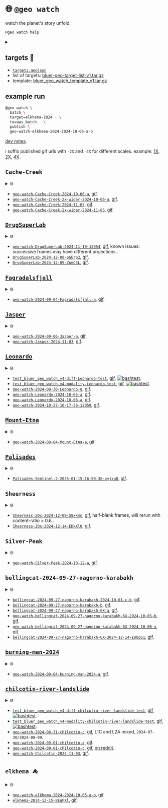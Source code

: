 # 🌐 `@geo watch`

watch the planet's story unfold.


```bash
@geo watch help
```
<details>
<summary></summary>

```bash
@geo \
	watch \
	[batch,dryrun,name=<job-name>] \
	[<query-object-name> | target=<target>] \
	[algo=<algo>,<algo-options>] \
	[~submit | dryrun,to=<runner>] \
	[dryrun,<map-options>] \
	[content=<0.5>,dryrun,~gif,publish,<reduce-options>] \
	[-|<object-name>]
 . watch target -> <object-name>.
   algo: diff | modality
   <algo-options>:
      diff: modality=<modality>,range=<100.0>
      modality: modality=<modality>
   modality: rgb[@<keyword>]
   runner: generic | local
   target: Miduk
@geo \
	watch \
	batch,dryrun,name=<job-name> \
	[<query-object-name> | target=<target>] \
	[algo=<algo>,<algo-options>] \
	[~submit | dryrun,to=<runner>] \
	[dryrun,<map-options>] \
	[content=<0.5>,dryrun,~gif,publish,<reduce-options>] \
	[-|<object-name>]
 . watch target -aws-batch-> <object-name>.
   algo: diff | modality
   <algo-options>:
      diff: modality=<modality>,range=<100.0>
      modality: modality=<modality>
   modality: rgb[@<keyword>]
   runner: generic | local
   target: Miduk
@geo \
	watch \
	map \
	[algo=<algo>,dryrun,~download,modality=<modality>,offset=<offset>,suffix=<suffix>,~upload] \
	[.|<query-object-name>]
 . @geo watch map <query-object-name> @ <offset> -> /<suffix>.
@geo \
	watch \
	query \
	[dryrun,target=<target>,~upload] \
	[.|<object-name>]
 . query target -> <object-name>.
@geo \
	watch \
	reduce \
	[algo=<algo>dryrun,~download,publish,suffix=<suffix>,~upload] \
	[..|<query-object-name>] \
	[.|<object-name>]
 . @geo watch reduce <query-object-name>/<suffix> -> <object-name>.
@targets cat \
	<target-name>
 . cat <target-name>.
@targets cp|copy \
	[-] \
	[..|<object-name-1>] \
	[.|<object-name-2>]
 . copy <object-name-1>/target -> <object-name-2>.
@targets download \
	[open,QGIS]
 . download watch targets.
   object: $BLUE_GEO_WATCH_TARGET_LIST
@targets edit
 . edit watch targets.
   /Users/kamangir/storage/abcli/bluer-geo-target-list-v1/metadata.yaml
   object: $BLUE_GEO_WATCH_TARGET_LIST
@targets get \
	[--delim space] \
	[--including_versions 0] \
	[--target_name <target>] \
	[--what <catalog|collection|exists|one_liner|query_args>]
 . get <target> info.
@targets list \
	[--catalog <catalog>] \
	[--collection <collection>] \
	[--count <count>] \
	[--delim <space>] \
	[--including_versions 0]
 . list targets.
@targets open \
	[~QGIS,template]
 . open targets.
@targets publish \
	[template]
 . publish watch targets.
@targets save \
	[target=all|<target-name>] \
	[.|<object-name>]
 . save target(s) -> <object-name>.
   template: $BLUE_GEO_QGIS_TEMPLATE_WATCH
@targets test
 . test watch targets.
@targets update_template \
	[~download,target=all|<target-name>,~upload]
 . update target template.
@targets upload
 . upload watch targets.
   object: $BLUE_GEO_WATCH_TARGET_LIST
```

</details>



## targets 🎯

- [`targets.geojson`](./targets.geojson)
- list of targets: [bluer-geo-target-list-v1.tar.gz](https://kamangir-public.s3.ca-central-1.amazonaws.com/bluer-geo-target-list-v1.tar.gz)
- template: [bluer_geo_watch_template_v1.tar.gz](https://kamangir-public.s3.ca-central-1.amazonaws.com/bluer_geo_watch_template_v1.tar.gz)

## example run

```bash
@geo watch \
  batch \
  target=elkhema-2024 - \
  to=aws_batch - \
  publish \
  geo-watch-elkhema-2024-2024-10-05-a-b
```

[dev notes](https://arash-kamangir.medium.com/%EF%B8%8F-conversations-with-ai-252-2118326b1de2).

ℹ️ suffix published gif urls with `-2X` and `-4X` for different scales. example: [1X](TBA/geo-watch-bellingcat-2024-09-27-nagorno-karabakh-6X-2024-10-05-b/geo-watch-bellingcat-2024-09-27-nagorno-karabakh-6X-2024-10-05-b.gif), [2X](TBA/geo-watch-bellingcat-2024-09-27-nagorno-karabakh-6X-2024-10-05-b/geo-watch-bellingcat-2024-09-27-nagorno-karabakh-6X-2024-10-05-b-2X.gif), [4X](TBA/geo-watch-bellingcat-2024-09-27-nagorno-karabakh-6X-2024-10-05-b/geo-watch-bellingcat-2024-09-27-nagorno-karabakh-6X-2024-10-05-b-4X.gif).

## `Cache-Creek`

<details>
<summary>🌐</summary>

[![image](TBA/geo-watch-Cache-Creek-2x-wider-2024-11-05/geo-watch-Cache-Creek-2x-wider-2024-11-05-4X.gif?raw=true&random=eptazds11a69vbsa)](TBA/geo-watch-Cache-Creek-2x-wider-2024-11-05/geo-watch-Cache-Creek-2x-wider-2024-11-05.gif)

</details>

- [`geo-watch-Cache-Creek-2024-10-06-a`](TBA/geo-watch-Cache-Creek-2024-10-06-a.tar.gz), [gif](TBA/geo-watch-Cache-Creek-2024-10-06-a/geo-watch-Cache-Creek-2024-10-06-a.gif).
- [`geo-watch-Cache-Creek-2x-wider-2024-10-06-a`](TBA/geo-watch-Cache-Creek-2x-wider-2024-10-06-a.tar.gz), [gif](TBA/geo-watch-Cache-Creek-2x-wider-2024-10-06-a/geo-watch-Cache-Creek-2x-wider-2024-10-06-a.gif).
- [`geo-watch-Cache-Creek-2024-11-05`](TBA/geo-watch-Cache-Creek-2024-11-05.tar.gz), [gif](TBA/geo-watch-Cache-Creek-2024-11-05/geo-watch-Cache-Creek-2024-11-05.gif).
- [`geo-watch-Cache-Creek-2x-wider-2024-11-05`](TBA/geo-watch-Cache-Creek-2x-wider-2024-11-05.tar.gz), [gif](TBA/geo-watch-Cache-Creek-2x-wider-2024-11-05/geo-watch-Cache-Creek-2x-wider-2024-11-05.gif).

## [`DrugSuperLab`](./targets/md/DrugSuperLab.md)

<details>
<summary>🌐</summary>

[![image](TBA/DrugSuperLab-2024-12-09-ZnmC5L/DrugSuperLab-2024-12-09-ZnmC5L-4X.gif?raw=true&random=f1w4ug2eqs29mww7)](TBA/DrugSuperLab-2024-12-09-ZnmC5L/DrugSuperLab-2024-12-09-ZnmC5L.gif)

</details>

- [`geo-watch-DrugSuperLab-2024-11-19-13954`](TBA/geo-watch-DrugSuperLab-2024-11-19-13954.tar.gz), [gif](TBA/geo-watch-DrugSuperLab-2024-11-19-13954/geo-watch-DrugSuperLab-2024-11-19-13954.gif), known issues: successive frames may have different projections..
- [`DrugSuperLab-2024-12-08-pGErp2`](TBA/DrugSuperLab-2024-12-08-pGErp2.tar.gz), [gif](TBA/DrugSuperLab-2024-12-08-pGErp2/DrugSuperLab-2024-12-08-pGErp2.gif).
- [`DrugSuperLab-2024-12-09-ZnmC5L`](TBA/DrugSuperLab-2024-12-09-ZnmC5L.tar.gz), [gif](TBA/DrugSuperLab-2024-12-09-ZnmC5L/DrugSuperLab-2024-12-09-ZnmC5L.gif).

## [`Fagradalsfjall`](./targets/md/Fagradalsfjall.md)

<details>
<summary>🌐</summary>

[![image](TBA/geo-watch-2024-09-04-Fagradalsfjall-a/geo-watch-2024-09-04-Fagradalsfjall-a-2X.gif?raw=true&random=9nsb7l1oajhewmyg)](TBA/geo-watch-2024-09-04-Fagradalsfjall-a/geo-watch-2024-09-04-Fagradalsfjall-a.gif)

</details>

- [`geo-watch-2024-09-04-Fagradalsfjall-a`](TBA/geo-watch-2024-09-04-Fagradalsfjall-a.tar.gz), [gif](TBA/geo-watch-2024-09-04-Fagradalsfjall-a/geo-watch-2024-09-04-Fagradalsfjall-a.gif).

## [`Jasper`](./targets/md/Jasper.md)

<details>
<summary>🌐</summary>

[![image](TBA/geo-watch-Jasper-2024-11-03/geo-watch-Jasper-2024-11-03-2X.gif?raw=true&random=nmgfgictufym03b3)](TBA/geo-watch-Jasper-2024-11-03/geo-watch-Jasper-2024-11-03.gif)

</details>

- [`geo-watch-2024-09-06-Jasper-a`](TBA/geo-watch-2024-09-06-Jasper-a.tar.gz), [gif](TBA/geo-watch-2024-09-06-Jasper-a/geo-watch-2024-09-06-Jasper-a.gif).
- [`geo-watch-Jasper-2024-11-03`](TBA/geo-watch-Jasper-2024-11-03.tar.gz), [gif](TBA/geo-watch-Jasper-2024-11-03/geo-watch-Jasper-2024-11-03.gif).

## [`Leonardo`](./targets/md/Leonardo.md)

<details>
<summary>🌐</summary>

[![image](TBA/geo-watch-2024-10-27-16-17-36-12059/geo-watch-2024-10-27-16-17-36-12059-4X.gif?raw=true&random=8jjy1r3r0ytkfnez)](TBA/geo-watch-2024-10-27-16-17-36-12059/geo-watch-2024-10-27-16-17-36-12059.gif)

</details>

- [`test_bluer_geo_watch_v4-diff-Leonardo-test`](TBA/test_bluer_geo_watch_v4-diff-Leonardo-test.tar.gz), [gif](TBA/test_bluer_geo_watch_v4-diff-Leonardo-test/test_bluer_geo_watch_v4-diff-Leonardo-test.gif), [![bashtest](https://github.com/kamangir/bluer-geo/actions/workflows/bashtest.yml/badge.svg)](https://github.com/kamangir/bluer-geo/actions/workflows/bashtest.yml).
- [`test_bluer_geo_watch_v4-modality-Leonardo-test`](TBA/test_bluer_geo_watch_v4-modality-Leonardo-test.tar.gz), [gif](TBA/test_bluer_geo_watch_v4-modality-Leonardo-test/test_bluer_geo_watch_v4-modality-Leonardo-test.gif), [![bashtest](https://github.com/kamangir/bluer-geo/actions/workflows/bashtest.yml/badge.svg)](https://github.com/kamangir/bluer-geo/actions/workflows/bashtest.yml).
- [`geo-watch-2024-09-30-Leonardo-g`](TBA/geo-watch-2024-09-30-Leonardo-g.tar.gz), [gif](TBA/geo-watch-2024-09-30-Leonardo-g/geo-watch-2024-09-30-Leonardo-g.gif).
- [`geo-watch-Leonardo-2024-10-05-a`](TBA/geo-watch-Leonardo-2024-10-05-a.tar.gz), [gif](TBA/geo-watch-Leonardo-2024-10-05-a/geo-watch-Leonardo-2024-10-05-a.gif).
- [`geo-watch-Leonardo-2024-10-06-a`](TBA/geo-watch-Leonardo-2024-10-06-a.tar.gz), [gif](TBA/geo-watch-Leonardo-2024-10-06-a/geo-watch-Leonardo-2024-10-06-a.gif).
- [`geo-watch-2024-10-27-16-17-36-12059`](TBA/geo-watch-2024-10-27-16-17-36-12059.tar.gz), [gif](TBA/geo-watch-2024-10-27-16-17-36-12059/geo-watch-2024-10-27-16-17-36-12059.gif).

## [`Mount-Etna`](./targets/md/Mount-Etna.md)

<details>
<summary>🌐</summary>

[![image](TBA/geo-watch-2024-09-04-Mount-Etna-a/geo-watch-2024-09-04-Mount-Etna-a-2X.gif?raw=true&random=rre1gf0nudsy8ccr)](TBA/geo-watch-2024-09-04-Mount-Etna-a/geo-watch-2024-09-04-Mount-Etna-a.gif)

</details>

- [`geo-watch-2024-09-04-Mount-Etna-a`](TBA/geo-watch-2024-09-04-Mount-Etna-a.tar.gz), [gif](TBA/geo-watch-2024-09-04-Mount-Etna-a/geo-watch-2024-09-04-Mount-Etna-a.gif).

## [`Palisades`](./targets/md/Palisades.md)

<details>
<summary>🌐</summary>

[![image](TBA/Palisades-Sentinel-2-2025-01-15-16-50-38-vyjxu8/Palisades-Sentinel-2-2025-01-15-16-50-38-vyjxu8-2X.gif?raw=true&random=0bq3fjxb71rowkgp)](TBA/Palisades-Sentinel-2-2025-01-15-16-50-38-vyjxu8/Palisades-Sentinel-2-2025-01-15-16-50-38-vyjxu8.gif)

</details>

- [`Palisades-Sentinel-2-2025-01-15-16-50-38-vyjxu8`](TBA/Palisades-Sentinel-2-2025-01-15-16-50-38-vyjxu8.tar.gz), [gif](TBA/Palisades-Sentinel-2-2025-01-15-16-50-38-vyjxu8/Palisades-Sentinel-2-2025-01-15-16-50-38-vyjxu8.gif).

## `Sheerness`

<details>
<summary>🌐</summary>

[![image](TBA/Sheerness-20x-2024-12-14-EDkXl0/Sheerness-20x-2024-12-14-EDkXl0-4X.gif?raw=true&random=fcb3byc2vrzhfand)](TBA/Sheerness-20x-2024-12-14-EDkXl0/Sheerness-20x-2024-12-14-EDkXl0.gif)

</details>

- [`Sheerness-20x-2024-12-09-S8xKmn`](TBA/Sheerness-20x-2024-12-09-S8xKmn.tar.gz), [gif](TBA/Sheerness-20x-2024-12-09-S8xKmn/Sheerness-20x-2024-12-09-S8xKmn.gif), half-blank frames, will rerun with content-ratio > 0.6..
- [`Sheerness-20x-2024-12-14-EDkXl0`](TBA/Sheerness-20x-2024-12-14-EDkXl0.tar.gz), [gif](TBA/Sheerness-20x-2024-12-14-EDkXl0/Sheerness-20x-2024-12-14-EDkXl0.gif).

## `Silver-Peak`

<details>
<summary>🌐</summary>

[![image](TBA/geo-watch-Silver-Peak-2024-10-12-a/geo-watch-Silver-Peak-2024-10-12-a-4X.gif?raw=true&random=fi756t9vpghzt1b4)](TBA/geo-watch-Silver-Peak-2024-10-12-a/geo-watch-Silver-Peak-2024-10-12-a.gif)

</details>

- [`geo-watch-Silver-Peak-2024-10-12-a`](TBA/geo-watch-Silver-Peak-2024-10-12-a.tar.gz), [gif](TBA/geo-watch-Silver-Peak-2024-10-12-a/geo-watch-Silver-Peak-2024-10-12-a.gif).

## `bellingcat-2024-09-27-nagorno-karabakh`

<details>
<summary>🌐</summary>

[![image](TBA/bellingcat-2024-09-27-nagorno-karabakh-6X-2024-12-14-EUUpS1/bellingcat-2024-09-27-nagorno-karabakh-6X-2024-12-14-EUUpS1-4X.gif?raw=true&random=n11w8k8cn6bm3w1z)](TBA/bellingcat-2024-09-27-nagorno-karabakh-6X-2024-12-14-EUUpS1/bellingcat-2024-09-27-nagorno-karabakh-6X-2024-12-14-EUUpS1.gif)

</details>

- [`bellingcat-2024-09-27-nagorno-karabakh-2024-10-01-c-b`](TBA/bellingcat-2024-09-27-nagorno-karabakh-2024-10-01-c-b.tar.gz), [gif](TBA/bellingcat-2024-09-27-nagorno-karabakh-2024-10-01-c-b/bellingcat-2024-09-27-nagorno-karabakh-2024-10-01-c-b.gif).
- [`bellingcat-2024-09-27-nagorno-karabakh-b`](TBA/bellingcat-2024-09-27-nagorno-karabakh-b.tar.gz), [gif](TBA/bellingcat-2024-09-27-nagorno-karabakh-b/bellingcat-2024-09-27-nagorno-karabakh-b.gif).
- [`bellingcat-2024-09-27-nagorno-karabakh-6X-a`](TBA/bellingcat-2024-09-27-nagorno-karabakh-6X-a.tar.gz), [gif](TBA/bellingcat-2024-09-27-nagorno-karabakh-6X-a/bellingcat-2024-09-27-nagorno-karabakh-6X-a.gif).
- [`geo-watch-bellingcat-2024-09-27-nagorno-karabakh-6X-2024-10-05-b`](TBA/geo-watch-bellingcat-2024-09-27-nagorno-karabakh-6X-2024-10-05-b.tar.gz), [gif](TBA/geo-watch-bellingcat-2024-09-27-nagorno-karabakh-6X-2024-10-05-b/geo-watch-bellingcat-2024-09-27-nagorno-karabakh-6X-2024-10-05-b.gif).
- [`geo-watch-bellingcat-2024-09-27-nagorno-karabakh-6X-2024-10-06-a`](TBA/geo-watch-bellingcat-2024-09-27-nagorno-karabakh-6X-2024-10-06-a.tar.gz), [gif](TBA/geo-watch-bellingcat-2024-09-27-nagorno-karabakh-6X-2024-10-06-a/geo-watch-bellingcat-2024-09-27-nagorno-karabakh-6X-2024-10-06-a.gif).
- [`bellingcat-2024-09-27-nagorno-karabakh-6X-2024-12-14-EUUpS1`](TBA/bellingcat-2024-09-27-nagorno-karabakh-6X-2024-12-14-EUUpS1.tar.gz), [gif](TBA/bellingcat-2024-09-27-nagorno-karabakh-6X-2024-12-14-EUUpS1/bellingcat-2024-09-27-nagorno-karabakh-6X-2024-12-14-EUUpS1.gif).

## [`burning-man-2024`](./targets/md/burning-man-2024.md)

<details>
<summary>🌐</summary>

[![image](TBA/geo-watch-2024-09-04-burning-man-2024-a/geo-watch-2024-09-04-burning-man-2024-a-2X.gif?raw=true&random=86q24quzdhjprcoh)](TBA/geo-watch-2024-09-04-burning-man-2024-a/geo-watch-2024-09-04-burning-man-2024-a.gif)

</details>

- [`geo-watch-2024-09-04-burning-man-2024-a`](TBA/geo-watch-2024-09-04-burning-man-2024-a.tar.gz), [gif](TBA/geo-watch-2024-09-04-burning-man-2024-a/geo-watch-2024-09-04-burning-man-2024-a.gif).

## [`chilcotin-river-landslide`](./targets/md/chilcotin-river-landslide.md)

<details>
<summary>🌐</summary>

[![image](TBA/geo-watch-Chilcotin-2024-11-03/geo-watch-Chilcotin-2024-11-03-4X.gif?raw=true&random=5548rqjv53fa0j0l)](TBA/geo-watch-Chilcotin-2024-11-03/geo-watch-Chilcotin-2024-11-03.gif)

</details>

- [`test_bluer_geo_watch_v4-diff-chilcotin-river-landslide-test`](TBA/test_bluer_geo_watch_v4-diff-chilcotin-river-landslide-test.tar.gz), [gif](TBA/test_bluer_geo_watch_v4-diff-chilcotin-river-landslide-test/test_bluer_geo_watch_v4-diff-chilcotin-river-landslide-test.gif), [![bashtest](https://github.com/kamangir/bluer-geo/actions/workflows/bashtest.yml/badge.svg)](https://github.com/kamangir/bluer-geo/actions/workflows/bashtest.yml).
- [`test_bluer_geo_watch_v4-modality-chilcotin-river-landslide-test`](TBA/test_bluer_geo_watch_v4-modality-chilcotin-river-landslide-test.tar.gz), [gif](TBA/test_bluer_geo_watch_v4-modality-chilcotin-river-landslide-test/test_bluer_geo_watch_v4-modality-chilcotin-river-landslide-test.gif), [![bashtest](https://github.com/kamangir/bluer-geo/actions/workflows/bashtest.yml/badge.svg)](https://github.com/kamangir/bluer-geo/actions/workflows/bashtest.yml).
- [`geo-watch-2024-08-31-chilcotin-c`](TBA/geo-watch-2024-08-31-chilcotin-c.tar.gz), [gif](TBA/geo-watch-2024-08-31-chilcotin-c/geo-watch-2024-08-31-chilcotin-c.gif), L1C and L2A mixed, `2024-07-30/2024-08-09`.
- [`geo-watch-2024-09-01-chilcotin-a`](TBA/geo-watch-2024-09-01-chilcotin-a.tar.gz), [gif](TBA/geo-watch-2024-09-01-chilcotin-a/geo-watch-2024-09-01-chilcotin-a.gif).
- [`geo-watch-2024-09-01-chilcotin-c`](TBA/geo-watch-2024-09-01-chilcotin-c.tar.gz), [gif](TBA/geo-watch-2024-09-01-chilcotin-c/geo-watch-2024-09-01-chilcotin-c.gif), [on reddit](https://www.reddit.com/r/bash/comments/1f9cvyx/a_bash_python_tool_to_watch_a_target_in_satellite/)..
- [`geo-watch-Chilcotin-2024-11-03`](TBA/geo-watch-Chilcotin-2024-11-03.tar.gz), [gif](TBA/geo-watch-Chilcotin-2024-11-03/geo-watch-Chilcotin-2024-11-03.gif).

## `elkhema ⛺️`

<details>
<summary>🌐</summary>

[![image](TBA/elkhema-2024-12-15-8EqPXl/elkhema-2024-12-15-8EqPXl-4X.gif?raw=true&random=7gfybiutne7giyl2)](TBA/elkhema-2024-12-15-8EqPXl/elkhema-2024-12-15-8EqPXl.gif)

</details>

- [`geo-watch-elkhema-2024-2024-10-05-a-b`](TBA/geo-watch-elkhema-2024-2024-10-05-a-b.tar.gz), [gif](TBA/geo-watch-elkhema-2024-2024-10-05-a-b/geo-watch-elkhema-2024-2024-10-05-a-b.gif).
- [`elkhema-2024-12-15-8EqPXl`](TBA/elkhema-2024-12-15-8EqPXl.tar.gz), [gif](TBA/elkhema-2024-12-15-8EqPXl/elkhema-2024-12-15-8EqPXl.gif).

